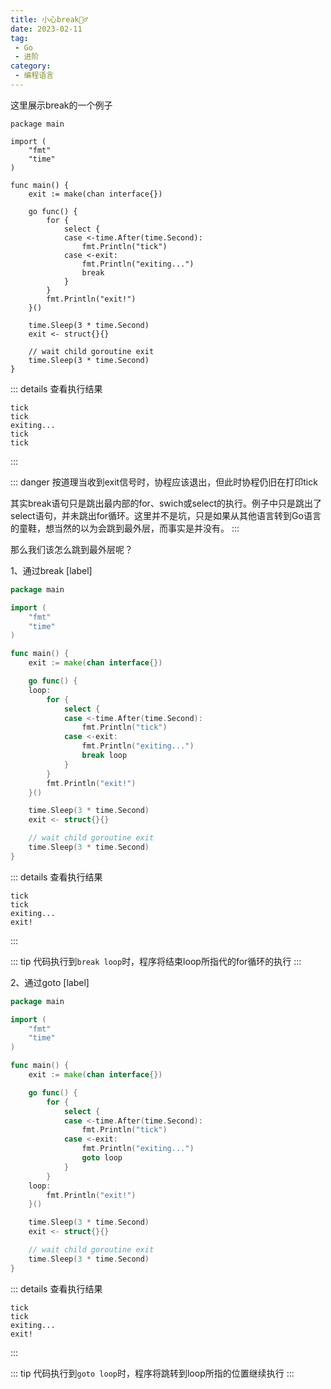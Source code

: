 ```yaml
---
title: 小心break🤦‍♂️
date: 2023-02-11
tag:
 - Go
 - 进阶
category:
 - 编程语言
---
```


<!-- more -->

这里展示break的一个例子

```go{18}
package main

import (
	"fmt"
	"time"
)

func main() {
	exit := make(chan interface{})

	go func() {
		for {
			select {
			case <-time.After(time.Second):
				fmt.Println("tick")
			case <-exit:
				fmt.Println("exiting...")
				break
			}
		}
		fmt.Println("exit!")
	}()

	time.Sleep(3 * time.Second)
	exit <- struct{}{}

	// wait child goroutine exit
	time.Sleep(3 * time.Second)
}
```

::: details 查看执行结果

```text
tick
tick
exiting...
tick
tick
```

:::

::: danger
按道理当收到exit信号时，协程应该退出，但此时协程仍旧在打印tick

其实break语句只是跳出最内部的for、swich或select的执行。例子中只是跳出了select语句，并未跳出for循环<Badge text="注意" type="warning"/>。这里并不是坑，只是如果从其他语言转到Go语言的童鞋，想当然的以为会跳到最外层，而事实是并没有。
:::

那么我们该怎么跳到最外层呢？

1、通过break [label]

```go {12,19}
package main

import (
	"fmt"
	"time"
)

func main() {
	exit := make(chan interface{})

	go func() {
	loop:
		for {
			select {
			case <-time.After(time.Second):
				fmt.Println("tick")
			case <-exit:
				fmt.Println("exiting...")
				break loop
			}
		}
		fmt.Println("exit!")
	}()

	time.Sleep(3 * time.Second)
	exit <- struct{}{}

	// wait child goroutine exit
	time.Sleep(3 * time.Second)
}
```

::: details 查看执行结果

```text
tick
tick
exiting...
exit!
```

:::

::: tip
代码执行到`break loop`时，程序将结束loop所指代的for循环的执行
:::

2、通过goto [label]

```go {18,21}
package main

import (
	"fmt"
	"time"
)

func main() {
	exit := make(chan interface{})

	go func() {
		for {
			select {
			case <-time.After(time.Second):
				fmt.Println("tick")
			case <-exit:
				fmt.Println("exiting...")
				goto loop
			}
		}
	loop:
		fmt.Println("exit!")
	}()

	time.Sleep(3 * time.Second)
	exit <- struct{}{}

	// wait child goroutine exit
	time.Sleep(3 * time.Second)
}
```

::: details 查看执行结果

```text
tick
tick
exiting...
exit!
```

:::

::: tip
代码执行到`goto loop`时，程序将跳转到loop所指的位置继续执行
:::
